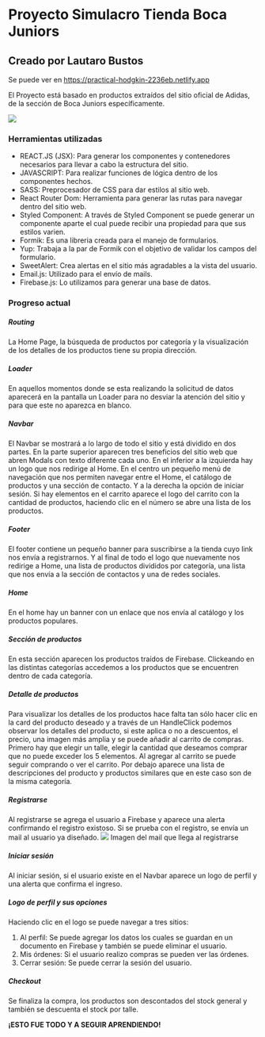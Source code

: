 # Proyecto Simulacro Tienda Boca Juniors

## Creado por Lautaro Bustos

Se puede ver en https://practical-hodgkin-2236eb.netlify.app
  
  

El Proyecto está basado en productos extraídos del sitio oficial de Adidas, de la sección de Boca Juniors específicamente.

  ![](https://i.ibb.co/Fb88JRN/Sin-t-tulo.png)

### Herramientas utilizadas

  

- REACT.JS (JSX): Para generar los componentes y contenedores necesarios para llevar a cabo la estructura del sitio.
- JAVASCRIPT: Para realizar funciones de lógica dentro de los componentes hechos.
- SASS: Preprocesador de CSS para dar estilos al sitio web.
- React Router Dom: Herramienta para generar las rutas para navegar dentro del sitio web.
- Styled Component: A través de Styled Component se puede generar un componente aparte el cual puede recibir una propiedad para que sus estilos varien.
- Formik: Es una libreria creada para el manejo de formularios.
- Yup: Trabaja a la par de Formik con el objetivo de validar los campos del formulario.
- SweetAlert: Crea alertas en el sitio más agradables a la vista del usuario.
- Email.js: Utilizado para el envío de mails.
- Firebase.js: Lo utilizamos para generar una base de datos.

  

### Progreso actual
##### Routing
La Home Page, la búsqueda de productos por categoría y la visualización de los detalles de los productos tiene su propia dirección.
##### Loader
En aquellos momentos donde se esta realizando la solicitud de datos aparecerá en la pantalla un Loader para no desviar la atención del sitio y para que este no aparezca en blanco.
##### Navbar
El Navbar se mostrará a lo largo de todo el sitio y está dividido en dos partes.
En la parte superior aparecen tres beneficios del sitio web que abren Modals con texto diferente cada uno.
En el inferior a la izquierda hay un logo que nos redirige al Home. En el centro un pequeño menú de navegación que nos permiten navegar entre el Home, el catálogo de productos y una sección de contacto. Y a la derecha la opción de iniciar sesión.
Si hay elementos en el carrito aparece el logo del carrito con la cantidad de productos, haciendo clic en el número se abre una lista de los productos.
##### Footer
El footer contiene un pequeño banner para suscribirse a la tienda cuyo link nos envía a registrarnos. Y al final de todo el logo que nuevamente nos redirige a Home, una lista de productos divididos por categoría, una lista que nos envía a la sección de contactos y una de redes sociales.
##### Home
En el home hay un banner con un enlace que nos envía al catálogo y los productos populares.
##### Sección de productos
En esta sección aparecen los productos traídos de Firebase.
Clickeando en las distintas categorías accedemos a los productos que se encuentren dentro de cada categoría.
##### Detalle de productos
Para visualizar los detalles de los productos hace falta tan sólo hacer clic en la card del producto deseado y a través de un HandleClick podemos observar los detalles del producto, si este aplica o no a descuentos, el precio, una imagen más amplia y se puede añadir al carrito de compras. 
Primero hay que elegir un talle, elegir la cantidad que deseamos comprar que no puede exceder los 5 elementos. Al agregar al carrito se puede seguir comprando o ver el carrito.
Por debajo aparece una lista de descripciones del producto y productos similares que en este caso son de la misma categoría.
##### Registrarse
Al registrarse se agrega el usuario a Firebase y aparece una alerta confirmando el registro existoso.
Si se prueba con el registro, se envía un mail al usuario ya diseñado.
![](https://i.ibb.co/r409BB0/Sin-t-tulo2.png)
Imagen del mail que llega al registrarse

##### Iniciar sesión
Al iniciar sesión, si el usuario existe en el Navbar aparece un logo de perfil y una alerta que confirma el ingreso.
##### Logo de perfil y sus opciones
Haciendo clic en el logo se puede navegar a tres sitios:

 1. Al perfil: Se puede agregar los datos los cuales se guardan en un documento en Firebase y también se puede eliminar el usuario.
 2. Mis órdenes: Si el usuario realizo compras se pueden ver las órdenes.
 3. Cerrar sesión: Se puede cerrar la sesión del usuario.
 
 ##### Checkout
 Se finaliza la compra, los productos son descontados del stock general y también se descuenta el stock por talle.
 
**¡ESTO FUE TODO Y A SEGUIR APRENDIENDO!**
